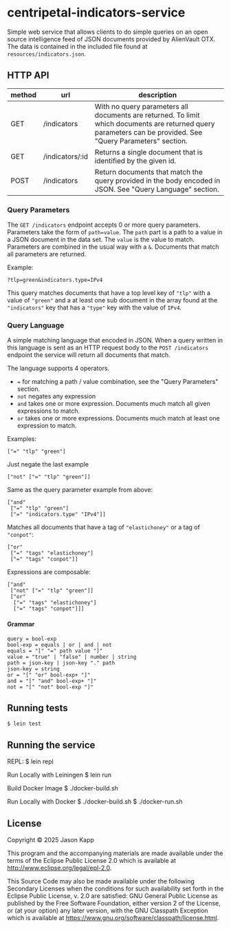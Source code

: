 # centripetal-indicators-service

Simple web service that allows clients to do simple queries on an open source 
intelligence feed of JSON documents provided by AlienVault OTX. The data is
contained in the included file found at `resources/indicators.json`.

## HTTP API

| method | url             | description                                      |
|--------|-----------------|--------------------------------------------------|
| GET    | /indicators     | With no query parameters all documents are returned. To limit which documents are returned query parameters can be provided. See "Query Parameters" section. |
| GET    | /indicators/:id | Returns a single document that is identified by the given id. |  
| POST   | /indicators     | Return documents that match the query provided in the body encoded in JSON. See "Query Language" section. | 

### Query Parameters
The `GET /indicators` endpoint accepts 0 or more query parameters. Parameters
take the form of `path=value`. The `path` part is a path to a value in a JSON 
document in the data set. The `value` is the value to match. Parameters are 
combined in the usual way with a `&`. Documents that match all parameters are
returned. 

Example:

`?tlp=green&indicators.type=IPv4` 

This query matches documents that have a top level key of `"tlp"` with a value
of `"green"` and a at least one sub document in the array found at the
`"indicators"` key that has a `"type"` key with the value of `IPv4`.

### Query Language
A simple matching language that encoded in JSON. When a query written in this
language is sent as an HTTP request body to the `POST /indicators` endpoint the
service will return all documents that match.

The language supports 4 operators. 
* `=` for matching a path / value combination, see the "Query Parameters"
  section.
* `not` negates any expression
* `and` takes one or more expression. Documents much match all given
  expressions to match.
* `or` takes one or more expressions. Documents much match at least one
  expression to match.

Examples:

```
["=" "tlp" "green"]
```

Just negate the last example
```
["not" ["=" "tlp" "green"]]
```

Same as the query parameter example from above:
```
["and" 
 ["=" "tlp" "green"]
 ["=" "indicators.type" "IPv4"]]
```

Matches all documents that have a tag of `"elastichoney"` or a tag of 
`"conpot"`:
```
["or" 
 ["=" "tags" "elastichoney"]
 ["=" "tags" "conpot"]]
```

Expressions are composable:
```
["and"
 ["not" ["=" "tlp" "green"]]
 ["or" 
  ["=" "tags" "elastichoney"]
  ["=" "tags" "conpot"]]]
```

#### Grammar
```
query = bool-exp
bool-exp = equals | or | and | not
equals = "[" "=" path value "]"
value = "true" | "false" | number | string
path = json-key | json-key "." path 
json-key = string
or = "[" "or" bool-exp+ "]" 
and = "[" "and" bool-exp+ "]" 
not = "[" "not" bool-exp "]"
```

## Running tests
    $ lein test

## Running the service 

REPL:
    $ lein repl

Run Locally with Leiningen
    $ lein run

Build Docker Image
    $ ./docker-build.sh

Run Locally with Docker
    $ ./docker-build.sh
    $ ./docker-run.sh

## License

Copyright © 2025 Jason Kapp 

This program and the accompanying materials are made available under the
terms of the Eclipse Public License 2.0 which is available at
http://www.eclipse.org/legal/epl-2.0.

This Source Code may also be made available under the following Secondary
Licenses when the conditions for such availability set forth in the Eclipse
Public License, v. 2.0 are satisfied: GNU General Public License as published by
the Free Software Foundation, either version 2 of the License, or (at your
option) any later version, with the GNU Classpath Exception which is available
at https://www.gnu.org/software/classpath/license.html.
